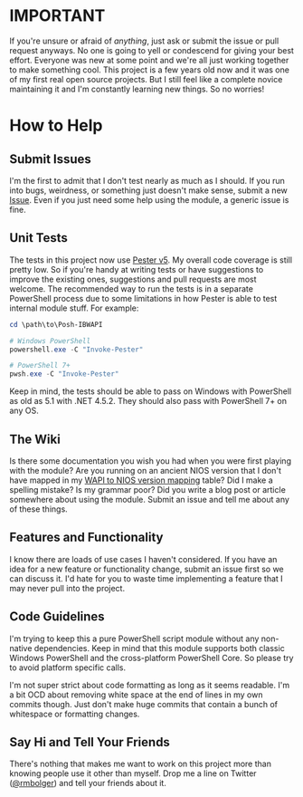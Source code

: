 # IMPORTANT

If you're unsure or afraid of *anything*, just ask or submit the issue or pull request anyways. No one is going to yell or condescend for giving your best effort. Everyone was new at some point and we're all just working together to make something cool. This project is a few years old now and it was one of my first real open source projects. But I still feel like a complete novice maintaining it and I'm constantly learning new things. So no worries!

# How to Help

## Submit Issues

I'm the first to admit that I don't test nearly as much as I should. If you run into bugs, weirdness, or something just doesn't make sense, submit a new [Issue](https://github.com/rmbolger/Posh-IBWAPI/issues). Even if you just need some help using the module, a generic issue is fine.

## Unit Tests

The tests in this project now use [Pester v5](https://pester.dev/docs/quick-start). My overall code coverage is still pretty low. So if you're handy at writing tests or have suggestions to improve the existing ones, suggestions and pull requests are most welcome. The recommended way to run the tests is in a separate PowerShell process due to some limitations in how Pester is able to test internal module stuff. For example:

```powershell
cd \path\to\Posh-IBWAPI

# Windows PowerShell
powershell.exe -C "Invoke-Pester"

# PowerShell 7+
pwsh.exe -C "Invoke-Pester"
```

Keep in mind, the tests should be able to pass on Windows with PowerShell as old as 5.1 with .NET 4.5.2. They should also pass with PowerShell 7+ on any OS.

## The Wiki

Is there some documentation you wish you had when you were first playing with the module? Are you running on an ancient NIOS version that I don't have mapped in my [WAPI to NIOS version mapping](https://github.com/rmbolger/Posh-IBWAPI/wiki/Unofficial-WAPI-to-NIOS-version-mapping) table? Did I make a spelling mistake? Is my grammar poor? Did you write a blog post or article somewhere about using the module. Submit an issue and tell me about any of these things.

## Features and Functionality

I know there are loads of use cases I haven't considered. If you have an idea for a new feature or functionality change, submit an issue first so we can discuss it. I'd hate for you to waste time implementing a feature that I may never pull into the project.

## Code Guidelines

I'm trying to keep this a pure PowerShell script module without any non-native dependencies. Keep in mind that this module supports both classic Windows PowerShell and the cross-platform PowerShell Core. So please try to avoid platform specific calls.

I'm not super strict about code formatting as long as it seems readable. I'm a bit OCD about removing white space at the end of lines in my own commits though. Just don't make huge commits that contain a bunch of whitespace or formatting changes.

## Say Hi and Tell Your Friends

There's nothing that makes me want to work on this project more than knowing people use it other than myself. Drop me a line on Twitter ([@rmbolger](https://twitter.com/rmbolger)) and tell your friends about it.
